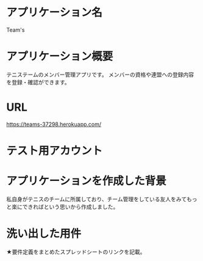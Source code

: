 # アプリケーション名

Team's

# アプリケーション概要

テニステームのメンバー管理アプリです。
メンバーの資格や連盟への登録内容を登録・確認ができます。

# URL

https://teams-37298.herokuapp.com/

# テスト用アカウント



# アプリケーションを作成した背景

私自身がテニスのチームに所属しており、チーム管理をしている友人をみてもっと楽にできればという思いから作成しました。

# 洗い出した用件

★要件定義をまとめたスプレッドシートのリンクを記載。


